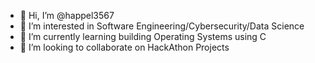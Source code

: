 - 👋 Hi, I’m @happel3567
- 👀 I’m interested in Software Engineering/Cybersecurity/Data Science
- 🌱 I’m currently learning building Operating Systems using C
- 💞️ I’m looking to collaborate on HackAthon Projects

<!---
happel3567/happel3567 is a ✨ special ✨ repository because its `README.md` (this file) appears on your GitHub profile.
You can click the Preview link to take a look at your changes.
--->
